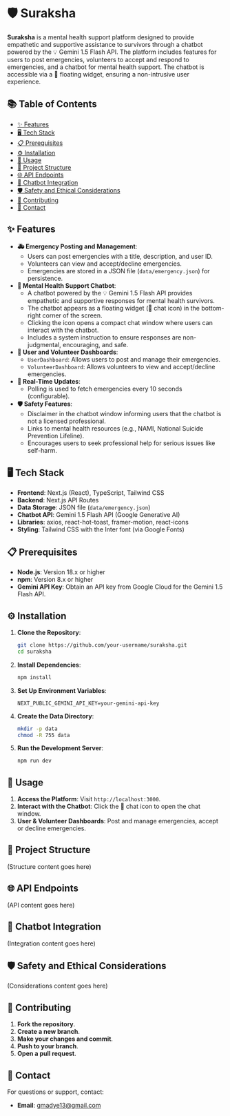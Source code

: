 # 🛡️ Suraksha

**Suraksha** is a mental health support platform designed to provide empathetic and supportive assistance to survivors through a chatbot powered by the 💡 Gemini 1.5 Flash API. The platform includes features for users to post emergencies, volunteers to accept and respond to emergencies, and a chatbot for mental health support. The chatbot is accessible via a 💬 floating widget, ensuring a non-intrusive user experience.

## 📚 Table of Contents
- [✨ Features](#features)
- [🖥️ Tech Stack](#tech-stack)
- [📋 Prerequisites](#prerequisites)
- [⚙️ Installation](#installation)
- [🚀 Usage](#usage)
- [📂 Project Structure](#project-structure)
- [🌐 API Endpoints](#api-endpoints)
- [🤖 Chatbot Integration](#chatbot-integration)
- [🛡️ Safety and Ethical Considerations](#safety-and-ethical-considerations)
- [🤝 Contributing](#contributing)
- [📧 Contact](#contact)

## ✨ Features
- **🚑 Emergency Posting and Management**:
  - Users can post emergencies with a title, description, and user ID.
  - Volunteers can view and accept/decline emergencies.
  - Emergencies are stored in a JSON file (`data/emergency.json`) for persistence.
- **🤖 Mental Health Support Chatbot**:
  - A chatbot powered by the 💡 Gemini 1.5 Flash API provides empathetic and supportive responses for mental health survivors.
  - The chatbot appears as a floating widget (💬 chat icon) in the bottom-right corner of the screen.
  - Clicking the icon opens a compact chat window where users can interact with the chatbot.
  - Includes a system instruction to ensure responses are non-judgmental, encouraging, and safe.
- **👥 User and Volunteer Dashboards**:
  - `UserDashboard`: Allows users to post and manage their emergencies.
  - `VolunteerDashboard`: Allows volunteers to view and accept/decline emergencies.
- **🔄 Real-Time Updates**:
  - Polling is used to fetch emergencies every 10 seconds (configurable).
- **🛡️ Safety Features**:
  - Disclaimer in the chatbot window informing users that the chatbot is not a licensed professional.
  - Links to mental health resources (e.g., NAMI, National Suicide Prevention Lifeline).
  - Encourages users to seek professional help for serious issues like self-harm.

## 🖥️ Tech Stack
- **Frontend**: Next.js (React), TypeScript, Tailwind CSS
- **Backend**: Next.js API Routes
- **Data Storage**: JSON file (`data/emergency.json`)
- **Chatbot API**: Gemini 1.5 Flash API (Google Generative AI)
- **Libraries**: axios, react-hot-toast, framer-motion, react-icons
- **Styling**: Tailwind CSS with the Inter font (via Google Fonts)

## 📋 Prerequisites
- **Node.js**: Version 18.x or higher
- **npm**: Version 8.x or higher
- **Gemini API Key**: Obtain an API key from Google Cloud for the Gemini 1.5 Flash API.

## ⚙️ Installation
1. **Clone the Repository**:
   ```bash
   git clone https://github.com/your-username/suraksha.git
   cd suraksha
   ```

2. **Install Dependencies**:
   ```bash
   npm install
   ```

3. **Set Up Environment Variables**:
   ```env
   NEXT_PUBLIC_GEMINI_API_KEY=your-gemini-api-key
   ```

4. **Create the Data Directory**:
   ```bash
   mkdir -p data
   chmod -R 755 data
   ```

5. **Run the Development Server**:
   ```bash
   npm run dev
   ```

## 🚀 Usage
1. **Access the Platform**: Visit `http://localhost:3000`.
2. **Interact with the Chatbot**: Click the 💬 chat icon to open the chat window.
3. **User & Volunteer Dashboards**: Post and manage emergencies, accept or decline emergencies.

## 📂 Project Structure
(Structure content goes here)

## 🌐 API Endpoints
(API content goes here)

## 🤖 Chatbot Integration
(Integration content goes here)

## 🛡️ Safety and Ethical Considerations
(Considerations content goes here)

## 🤝 Contributing
1. **Fork the repository**.
2. **Create a new branch**.
3. **Make your changes and commit**.
4. **Push to your branch**.
5. **Open a pull request**.

## 📧 Contact
For questions or support, contact:
- **Email**: gmadye13@gmail.com

